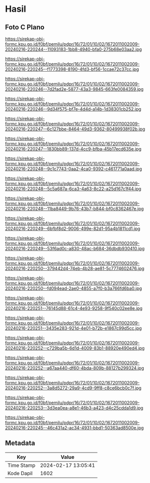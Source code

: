 # Hasil

## Foto C Plano

https://sirekap-obj-formc.kpu.go.id/f0bf/pemilu/pdpr/16/72/01/10/02/1672011002009-20240216-220244--11093183-1bb8-4940-bfa0-275b68e03aa2.jpg

https://sirekap-obj-formc.kpu.go.id/f0bf/pemilu/pdpr/16/72/01/10/02/1672011002009-20240216-220245--f1773398-8190-4fd3-bf56-1ccae72c37cc.jpg

https://sirekap-obj-formc.kpu.go.id/f0bf/pemilu/pdpr/16/72/01/10/02/1672011002009-20240216-220246--7d2fad2e-5877-43a3-9845-663fe0084359.jpg

https://sirekap-obj-formc.kpu.go.id/f0bf/pemilu/pdpr/16/72/01/10/02/1672011002009-20240216-220246--9d34f575-bf7e-4d4d-a14b-1d38301cb252.jpg

https://sirekap-obj-formc.kpu.go.id/f0bf/pemilu/pdpr/16/72/01/10/02/1672011002009-20240216-220247--6c127bbe-8464-49d3-9362-80499938f02b.jpg

https://sirekap-obj-formc.kpu.go.id/f0bf/pemilu/pdpr/16/72/01/10/02/1672011002009-20240216-220247--1830bb89-137d-4cc9-bfba-45b17ecd635e.jpg

https://sirekap-obj-formc.kpu.go.id/f0bf/pemilu/pdpr/16/72/01/10/02/1672011002009-20240216-220248--9c1c7743-0aa2-4ca0-9392-c461771a0aad.jpg

https://sirekap-obj-formc.kpu.go.id/f0bf/pemilu/pdpr/16/72/01/10/02/1672011002009-20240216-220248--5c5a687a-6ca3-4a63-8c22-a25d167c1f44.jpg

https://sirekap-obj-formc.kpu.go.id/f0bf/pemilu/pdpr/16/72/01/10/02/1672011002009-20240216-220248--11ba8449-9b76-43b7-b844-bf0c8362467e.jpg

https://sirekap-obj-formc.kpu.go.id/f0bf/pemilu/pdpr/16/72/01/10/02/1672011002009-20240216-220249--6bfbf8d2-9006-499e-82d1-95a4b1811cd1.jpg

https://sirekap-obj-formc.kpu.go.id/f0bf/pemilu/pdpr/16/72/01/10/02/1672011002009-20240216-220249--53f6ad0c-a830-48ac-b684-36dbdb930410.jpg

https://sirekap-obj-formc.kpu.go.id/f0bf/pemilu/pdpr/16/72/01/10/02/1672011002009-20240216-220250--379442d4-74eb-4b28-ae81-5c7774602476.jpg

https://sirekap-obj-formc.kpu.go.id/f0bf/pemilu/pdpr/16/72/01/10/02/1672011002009-20240216-220250--fd094ead-2ae0-4855-a7f0-b3a766fd6ba0.jpg

https://sirekap-obj-formc.kpu.go.id/f0bf/pemilu/pdpr/16/72/01/10/02/1672011002009-20240216-220251--76145d88-61c4-4e93-9258-9f540c02ee8e.jpg

https://sirekap-obj-formc.kpu.go.id/f0bf/pemilu/pdpr/16/72/01/10/02/1672011002009-20240216-220251--3435e283-921d-4e01-b72b-e1867c99d5cc.jpg

https://sirekap-obj-formc.kpu.go.id/f0bf/pemilu/pdpr/16/72/01/10/02/1672011002009-20240216-220252--c729ba5b-6d1d-4009-83b1-88920e490ed4.jpg

https://sirekap-obj-formc.kpu.go.id/f0bf/pemilu/pdpr/16/72/01/10/02/1672011002009-20240216-220252--a67aa440-df60-4bda-809b-88127b299324.jpg

https://sirekap-obj-formc.kpu.go.id/f0bf/pemilu/pdpr/16/72/01/10/02/1672011002009-20240216-220252--3a8d5272-29a9-4cd9-9ff8-c8ce6bcb0c7f.jpg

https://sirekap-obj-formc.kpu.go.id/f0bf/pemilu/pdpr/16/72/01/10/02/1672011002009-20240216-220253--3d3ea0ea-a8e1-46b3-a423-d4c25cdda1d9.jpg

https://sirekap-obj-formc.kpu.go.id/f0bf/pemilu/pdpr/16/72/01/10/02/1672011002009-20240216-220245--46c431a2-ac34-4931-bbd1-50363ad8500e.jpg


## Metadata

| Key        | Value               |
| ---------- | ------------------- |
| Time Stamp | 2024-02-17 13:05:41 |
| Kode Dapil | 1602                |




